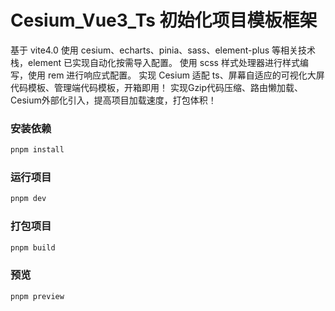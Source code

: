 # Cesium_Vue3_Ts 初始化项目模板框架

基于 vite4.0
使用 cesium、echarts、pinia、sass、element-plus 等相关技术栈，element 已实现自动化按需导入配置。
使用 scss 样式处理器进行样式编写，使用 rem 进行响应式配置。
实现 Cesium 适配 ts、屏幕自适应的可视化大屏代码模板、管理端代码模板，开箱即用！
实现Gzip代码压缩、路由懒加载、Cesium外部化引入，提高项目加载速度，打包体积！

### 安装依赖

```sh
pnpm install
```

### 运行项目

```sh
pnpm dev
```

### 打包项目

```sh
pnpm build
```

### 预览

```sh
pnpm preview
```
